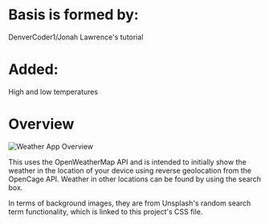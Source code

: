# Basis is formed by:
DenverCoder1/Jonah Lawrence's tutorial

# Added:
High and low temperatures

# Overview
![Weather App Overview](https://user-images.githubusercontent.com/70066475/103241389-f9114c00-494a-11eb-9122-316670bad069.png)

This uses the OpenWeatherMap API and is intended to initially show the weather in the location of your device using reverse geolocation from the OpenCage API. Weather in other locations can be found by using the search box.

In terms of background images, they are from Unsplash's random search term functionality, which is linked to this project's CSS file.

